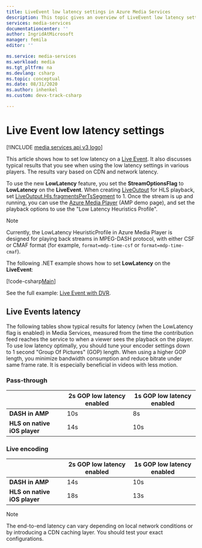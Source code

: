 ```yaml
---
title: LiveEvent low latency settings in Azure Media Services 
description: This topic gives an overview of LiveEvent low latency settings and shows how to set low latency.
services: media-services
documentationcenter: ''
author: IngridAtMicrosoft
manager: femila
editor: ''

ms.service: media-services
ms.workload: media
ms.tgt_pltfrm: na
ms.devlang: csharp
ms.topic: conceptual
ms.date: 08/31/2020
ms.author: inhenkel
ms.custom: devx-track-csharp

---
```


# Live Event low latency settings

[!INCLUDE [media services api v3 logo](./includes/v3-hr.md)]

This article shows how to set low latency on a [Live Event](/rest/api/media/liveevents). It also discusses typical results that you see when using the low latency settings in various players. The results vary based on CDN and network latency.

To use the new **LowLatency** feature, you set the **StreamOptionsFlag** to **LowLatency** on the **LiveEvent**. When creating [LiveOutput](/rest/api/media/liveoutputs) for HLS playback, set [LiveOutput.Hls.fragmentsPerTsSegment](/rest/api/media/liveoutputs/create#hls) to 1. Once the stream is up and running, you can use the [Azure Media Player](https://ampdemo.azureedge.net/) (AMP demo page), and set the playback options to use the "Low Latency Heuristics Profile".

> [!NOTE]
> Currently, the LowLatency HeuristicProfile in Azure Media Player is designed for playing back streams in MPEG-DASH protocol, with either CSF or CMAF format (for example, `format=mdp-time-csf` or `format=mdp-time-cmaf`). 

The following .NET example shows how to set **LowLatency** on the **LiveEvent**:

[!code-csharp[Main](~/../media-services-v3-dotnet/Live/LiveEventWithDVR/Program.cs#NewLiveEvent)]

See the full example: [Live Event with DVR](https://github.com/Azure-Samples/media-services-v3-dotnet/blob/main/Live/LiveEventWithDVR/Program.cs).

## Live Events latency

The following tables show typical results for latency (when the LowLatency flag is enabled) in Media Services, measured from the time the contribution feed reaches the service to when a viewer sees the playback on the player. To use low latency optimally, you should tune your encoder settings down to 1 second "Group Of Pictures" (GOP) length. When using a higher GOP length, you minimize bandwidth consumption and reduce bitrate under same frame rate. It is especially beneficial in videos with less motion.

### Pass-through 

||2s GOP low latency enabled|1s GOP low latency enabled|
|---|---|---|
|**DASH in AMP**|10s|8s|
|**HLS on native iOS player**|14s|10s|

### Live encoding

||2s GOP low latency enabled|1s GOP low latency enabled|
|---|---|---|
|**DASH in AMP**|14s|10s|
|**HLS on native iOS player**|18s|13s|

> [!NOTE]
> The end-to-end latency can vary depending on local network conditions or by introducing a CDN caching layer. You should test your exact configurations.
